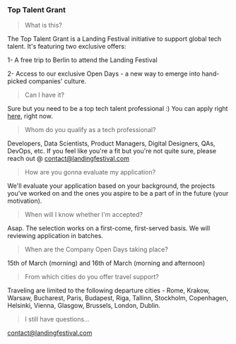 
### Top Talent Grant

> What is this?

The Top Talent Grant is a Landing Festival initiative to support global tech talent. It's featuring two exclusive offers:

1- A free trip to Berlin to attend the Landing Festival

2- Access to our exclusive Open Days - a new way to emerge into hand-picked companies' culture.

> Can I have it?

Sure but you need to be a top tech talent professional :) You can apply right [here](https://landingfestival.com/top_talent), right now.

> Whom do you qualify as a tech professional?

Developers, Data Scientists, Product Managers, Digital Designers, QAs, DevOps, etc. If you feel like you're a fit but you're not quite sure, please reach out @ contact@landingfestival.com

> How are you gonna evaluate my application?

We'll evaluate your application based on your background, the projects you've worked on and the ones you aspire to be a part of in the future (your motivation). 

> When will I know whether I'm accepted?

Asap. The selection works on a first-come, first-served basis. We will reviewing application in batches. 

> When are the Company Open Days taking place?

15th of March (morning) and 16th of March (morning and afternoon)

> From which cities do you offer travel support?

Traveling are limited to the following departure cities - Rome, Krakow, Warsaw, Bucharest, Paris, Budapest, Riga, Tallinn,  Stockholm, Copenhagen, Helsinki, Vienna, Glasgow, Brussels, London, Dublin.

> I still have questions...

contact@landingfestival.com
